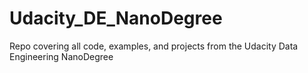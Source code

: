 # Udacity_DE_NanoDegree
Repo covering all code, examples, and projects from the Udacity Data Engineering NanoDegree
